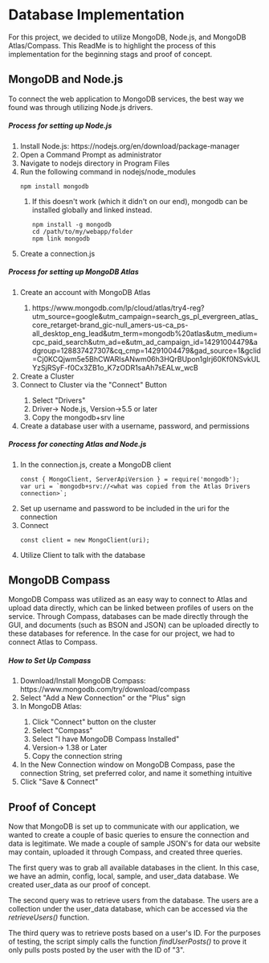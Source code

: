 # Database Implementation
For this project, we decided to utilize MongoDB, Node.js, and MongoDB Atlas/Compass. This ReadMe is to highlight the process of this implementation for the beginning stags and proof of concept.

## MongoDB and Node.js
To connect the web application to MongoDB services, the best way we found was through utilizing Node.js drivers.

##### Process for setting up Node.js 
<ol>
  <li>Install Node.js: https://nodejs.org/en/download/package-manager</li>
  <li>Open a Command Prompt as administrator</li>
  <li>Navigate to nodejs directory in Program Files</li>
  <li>Run the following command in nodejs/node_modules</li>

```
npm install mongodb
```

<ol>
      <li>If this doesn't work (which it didn't on our end), mongodb can be installed globally and linked instead.</li>

```
npm install -g mongodb
cd /path/to/my/webapp/folder
npm link mongodb
```

</ol>
  <li>Create a connection.js</li>
</ol>

##### Process for setting up MongoDB Atlas
<ol>
    <li>Create an account with MongoDB Atlas </li>
    <ol>
        <li>https://www.mongodb.com/lp/cloud/atlas/try4-reg?utm_source=google&utm_campaign=search_gs_pl_evergreen_atlas_core_retarget-brand_gic-null_amers-us-ca_ps-all_desktop_eng_lead&utm_term=mongodb%20atlas&utm_medium=cpc_paid_search&utm_ad=e&utm_ad_campaign_id=14291004479&adgroup=128837427307&cq_cmp=14291004479&gad_source=1&gclid=Cj0KCQjwm5e5BhCWARIsANwm06h3HQrBUpon1glrj60Kf0NSvkULYzSjRSyF-f0Cx3ZB1o_K7zODR1saAh7sEALw_wcB</li>
    </ol>
    <li>Create a Cluster</li>
    <li>Connect to Cluster via the "Connect" Button</li>
    <ol>
        <li>Select "Drivers"</li>
        <li>Driver-> Node.js, Version->5.5 or later</li>
        <li>Copy the mongodb+srv line</li>
    </ol>
    <li>Create a database user with a username, password, and permissions</li>
</ol>

##### Process for conecting Atlas and Node.js
<ol>
    <li>In the connection.js, create a MongoDB client</li>

```
const { MongoClient, ServerApiVersion } = require('mongodb');
var uri = `mongodb+srv://<what was copied from the Atlas Drivers connection>`;
```

<li>Set up username and password to be included in the uri for the connection</li>
<li>Connect</li>

```
const client = new MongoClient(uri);
```

<li>Utilize Client to talk with the database</li>
</ol>

## MongoDB Compass
MongoDB Compass was utilized as an easy way to connect to Atlas and upload data directly, which can be linked between profiles of users on the service. Through Compass, databases can be made directly through the GUI, and documents (such as BSON and JSON) can be uploaded directly to these databases for reference. In the case for our project, we had to connect Atlas to Compass.

##### How to Set Up Compass
<ol>
<li>Download/Install MongoDB Compass: https://www.mongodb.com/try/download/compass</li>
<li>Select "Add a New Connection" or the "Plus" sign</li>
<li>In MongoDB Atlas:</li>
<ol>
    <li>Click "Connect" button on the cluster</li>
    <li>Select "Compass"</li>
    <li>Select "I have MongoDB Compass Installed"</li>
    <li>Version-> 1.38 or Later</li>
    <li>Copy the connection string</li>
</ol>
<li>In the New Connection window on MongoDB Compass, pase the connection String, set preferred color, and name it something intuitive</li>
<li>Click "Save & Connect"</li>
</ol>

## Proof of Concept
Now that MongoDB is set up to communicate with our application, we wanted to create a couple of basic queries to ensure the connection and data is legitimate. We made a couple of sample JSON's for data our website may contain, uploaded it through Compass, and created three queries.

The first query was to grab all available databases in the client. In this case, we have an admin, config, local, sample, and user_data database. We created user_data as our proof of concept.

The second query was to retrieve users from the database. The users are a collection under the user_data database, which can be accessed via the *retrieveUsers()* function.

The third query was to retrieve posts based on a user's ID. For the purposes of testing, the script simply calls the function *findUserPosts()* to prove it only pulls posts posted by the user with the ID of "3".